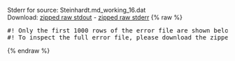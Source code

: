 Stderr for source:  Steinhardt.md_working_16.dat   
Download: [zipped raw stdout](Steinhardt.md_working_16.dat.plumed_master.stdout.txt.zip) - [zipped raw stderr](Steinhardt.md_working_16.dat.plumed_master.stderr.txt.zip) 
{% raw %}
<pre>
#! Only the first 1000 rows of the error file are shown below
#! To inspect the full error file, please download the zipped raw stderr file above
</pre>
{% endraw %}
